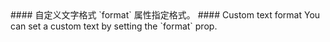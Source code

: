 <cn>
#### 自定义文字格式
`format` 属性指定格式。
</cn>

<us>
#### Custom text format
You can set a custom text by setting the `format` prop.
</us>
